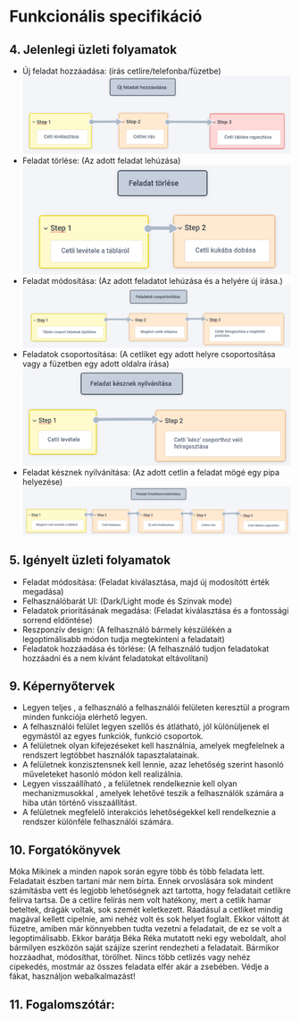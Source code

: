 # Funkcionális specifikáció

## 4. Jelenlegi üzleti folyamatok
 
- Új feladat hozzáadása: (írás cetlire/telefonba/füzetbe)
![Task Manager új feladat hozzáadása](src/uj_feladat_hozzaadasa.png)
- Feladat törlése: (Az adott feladat lehúzása)
![Task Manager feladat törlése](src/feladat_torlese.png)
- Feladat módosítása: (Az adott feladatot lehúzása és a helyére új írása.)
![Task Manager  feladat csoportosítása](src/feladat_csoportositasa.png)
- Feladatok csoportosítása: (A cetliket egy adott helyre csoportosítása vagy a füzetben egy adott oldalra írása)
![Task Manager feladat késznek nyilvánítása](src/feladat_kesznek_nyilvanitasa.png)
- Feladat késznek nyilvánítása: (Az adott cetlin a feladat mögé egy pipa helyezése)
![Task Manager feladat frissítése/módosítása](src/feladat_modositasa.png)

## 5. Igényelt üzleti folyamatok
- Feladat módosítása: (Feladat kiválasztása, majd új modosítótt érték megadása)
- Felhasználóbarát UI: (Dark/Light mode és Színvak mode)
- Feladatok prioritásának megadása: (Feladat kiválasztása és a fontossági sorrend eldöntése)
- Reszponzív design: (A felhasználó bármely készülékén a legoptimálisabb módon tudja megtekinteni a feladatait)
- Feladatok hozzáadása és törlése: (A felhasználó tudjon feladatokat hozzáadni és a nem kívánt feladatokat eltávolítani)

## 9. Képernyőtervek

- Legyen teljes , a felhasználó a felhasználói felületen keresztül a program minden funkciója elérhető legyen.
- A felhasználói felület legyen szellős és átlátható, jól különüljenek el egymástól az egyes funkciók, funkció csoportok.
- A felületnek olyan kifejezéseket kell használnia, amelyek megfelelnek a rendszert legtöbbet használók tapasztalatainak.
- A felületnek konzisztensnek kell lennie, azaz lehetőség szerint hasonló műveleteket hasonló módon kell realizálnia.
- Legyen visszaállíható , a felületnek rendelkeznie kell olyan mechanizmusokkal , amelyek lehetővé teszik a felhasználók számára a hiba után történő visszaállítást.
- A felületnek megfelelő interakciós lehetőségekkel kell rendelkeznie a rendszer különféle felhasználói számára.

## 10. Forgatókönyvek
Móka Mikinek a minden napok során egyre több és több feladata lett. Feladatait észben tartani már nem bírta. Ennek orvoslására sok mindent számításba vett és legjobb lehetőségnek azt tartotta, hogy feladatait cetlikre felírva tartsa.
De a cetlire felírás nem volt hatékony, mert a cetlik hamar beteltek, drágák voltak, sok szemét keletkezett. Ráadásul a cetliket mindig magával kellett cipelnie, ami nehéz volt és sok helyet foglalt. 
Ekkor váltott át füzetre, amiben már könnyebben tudta vezetni a feladatait, de ez se volt a legoptimálisabb. Ekkor barátja Béka Réka mutatott neki egy weboldalt, ahol bármilyen eszközön saját szájíze szerint rendezheti a feladatait. 
Bármikor hozzáadhat, módosíthat, törölhet. Nincs több cetlizés vagy nehéz cipekedés, mostmár az összes feladata elfér akár a zsebében. Védje a fákat, használjon webalkalmazást!

## 11. Fogalomszótár:
